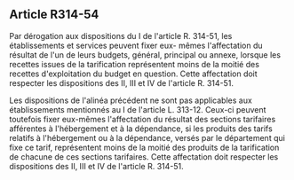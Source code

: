 ## Article R314-54

Par dérogation aux dispositions du I de l'article R. 314-51, les établissements et services peuvent fixer eux-
mêmes l'affectation du résultat de l'un de leurs budgets, général, principal ou annexe, lorsque les recettes
issues de la tarification représentent moins de la moitié des recettes d'exploitation du budget en question.
Cette affectation doit respecter les dispositions des II, III et IV de l'article R. 314-51.

Les dispositions de l'alinéa précédent ne sont pas applicables aux établissements mentionnés au I de l'article
L. 313-12. Ceux-ci peuvent toutefois fixer eux-mêmes l'affectation du résultat des sections tarifaires
afférentes à l'hébergement et à la dépendance, si les produits des tarifs relatifs à l'hébergement ou à la
dépendance, versés par le département qui fixe ce tarif, représentent moins de la moitié des produits de la
tarification de chacune de ces sections tarifaires. Cette affectation doit respecter les dispositions des II, III et
IV de l'article R. 314-51.

